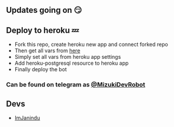 ## Updates going on 😏

## Deploy to heroku 💤

- Fork this repo, create heroku new app and connect forked repo
- Then get all vars from [here](https://github.com/ImJanindu/Mizuki/blob/main/vars)
- Simply set all vars from heroku app settings
- Add heroku-postgresql resource to heroku app
- Finally deploy the bot

### Can be found on telegram as [@MizukiDevRobot](https://t.me/MizukiDevRobot)

## Devs

- [ImJanindu](https://t.me/ImJanindu)
